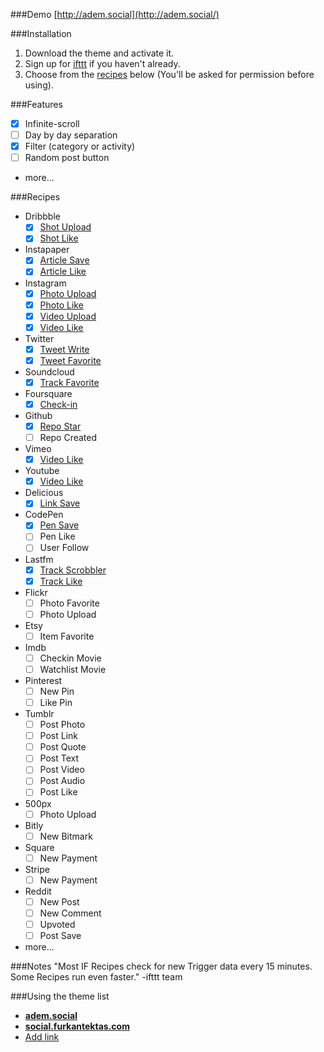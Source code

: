 ###Demo
[http://adem.social](http://adem.social/)

###Installation
1. Download the theme and activate it.
2. Sign up for [ifttt](http://ifttt.com/) if you haven't already.
3. Choose from the [recipes](https://github.com/ademilter/socialcrumbs/blob/master/README.md#recipes) below (You'll be asked for permission before using).

###Features
- [x] Infinite-scroll
- [ ] Day by day separation
- [x] Filter (category or activity)
- [ ] Random post button
- more...

###Recipes
- Dribbble
  - [x] [Shot Upload](https://ifttt.com/recipes/189361)
  - [x] [Shot Like](https://ifttt.com/recipes/189352)
- Instapaper
  - [x] [Article Save](https://ifttt.com/recipes/189339)
  - [x] [Article Like](https://ifttt.com/recipes/190227)
- Instagram
  - [x] [Photo Upload](https://ifttt.com/recipes/189365)
  - [x] [Photo Like](https://ifttt.com/recipes/189358)
  - [x] [Video Upload](https://ifttt.com/recipes/189364)
  - [x] [Video Like](https://ifttt.com/recipes/189353)
- Twitter
  - [x] [Tweet Write](https://ifttt.com/recipes/189363)
  - [x] [Tweet Favorite](https://ifttt.com/recipes/189331)
- Soundcloud
  - [x] [Track Favorite](https://ifttt.com/recipes/189355)
- Foursquare
  - [x] [Check-in](https://ifttt.com/recipes/189360)
- Github
  - [x] [Repo Star](https://ifttt.com/recipes/189334)
  - [ ] Repo Created
- Vimeo
  - [x] [Video Like](https://ifttt.com/recipes/189329)
- Youtube
  - [x] [Video Like](https://ifttt.com/recipes/306440)
- Delicious
  - [x] [Link Save](https://ifttt.com/recipes/306439)
- CodePen
  - [x] [Pen Save](https://ifttt.com/recipes/306538)
  - [ ] Pen Like
  - [ ] User Follow
- Lastfm
  - [x] [Track Scrobbler](https://ifttt.com/recipes/306512)
  - [x] [Track Like](https://ifttt.com/recipes/306513)
- Flickr
  - [ ] Photo Favorite
  - [ ] Photo Upload
- Etsy
  - [ ] Item Favorite
- Imdb
  - [ ] Checkin Movie
  - [ ] Watchlist Movie
- Pinterest
  - [ ] New Pin
  - [ ] Like Pin
- Tumblr
  - [ ] Post Photo
  - [ ] Post Link
  - [ ] Post Quote
  - [ ] Post Text
  - [ ] Post Video
  - [ ] Post Audio
  - [ ] Post Like
- 500px
  - [ ] Photo Upload
- Bitly
  - [ ] New Bitmark
- Square
  - [ ] New Payment
- Stripe
  - [ ] New Payment
- Reddit
  - [ ] New Post
  - [ ] New Comment
  - [ ] Upvoted
  - [ ] Post Save
- more...

###Notes
"Most IF Recipes check for new Trigger data every 15 minutes. Some Recipes run even faster." -ifttt team

###Using the theme list
- **[adem.social](http://adem.social/)**
- **[social.furkantektas.com](http://social.furkantektas.com)**
- [Add link](https://github.com/ademilter/socialcrumbs/issues/1)
